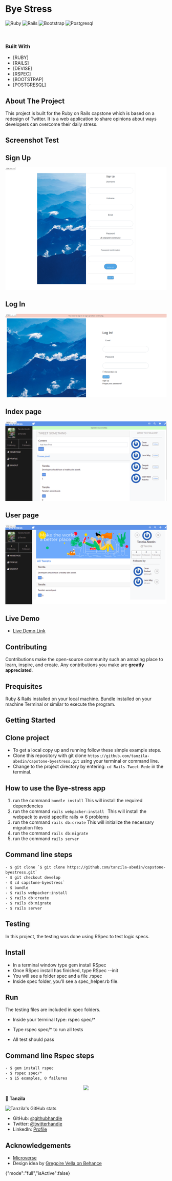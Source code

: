 # Bye Stress

![Ruby](https://img.shields.io/badge/Ruby-CC342D?style=for-the-badge&logo=ruby&logoColor=white)
![Rails](https://img.shields.io/badge/Ruby_on_Rails-CC0000?style=for-the-badge&logo=ruby-on-rails&logoColor=white)
![Bootstrap](https://img.shields.io/badge/Bootstrap-563D7C?style=for-the-badge&logo=bootstrap&logoColor=white)
![Postgresql](https://img.shields.io/badge/PostgreSQL-316192?style=for-the-badge&logo=postgresql&logoColor=white)

<br />

### Built With

* [RUBY]
* [RAILS]
* [DEVISE]
* [RSPEC]
* [BOOTSTRAP]
* [POSTGRESQL]


<!-- ABOUT THE PROJECT   -->
## About The Project
This project is built for the Ruby on Rails capstone which is based on a redesign of Twitter.
 It is a web application to share opinions about ways developers can overcome their daily stress.

## Screenshot Test

## Sign Up
<p align="center">
  <img height="auto" src="app/assets/images/Signup.png">
</p>

## Log In
<p align="center">
  <img height="auto" src="app/assets/images/login.png">
</p>

## Index page

<p align="center">
  <img height="auto" src="app/assets/images/homepage.png">
</p>

## User page
<p align="center">
  <img height="auto" src="app/assets/images/profilepage.png">
</p>

## Live Demo

- [Live Demo Link](https://protected-sea-41317.herokuapp.com/)

## Contributing

Contributions make the open-source community such an amazing place to learn, inspire, and create. Any contributions you make are **greatly appreciated**.

## Prequisites

Ruby & Rails installed on your local machine.
Bundle installed on your machine
Terminal or similar to execute the program.


## Getting Started


## Clone project

- To get a local copy up and running follow these simple example steps.
- Clone this repository with git clone ```https://github.com/tanzila-abedin/capstone-byestress.git``` using your terminal or command line.
- Change to the project directory by entering: ```cd Rails-Tweet-Rede``` in the terminal.

## How to use the Bye-stress app
1. run the command ```bundle install```   This will install the required dependencies
2. run the command ```rails webpacker:install ``` This will install the webpack to avoid specific rails => 6 problems
3. run the command ```rails db:create``` This will initialize the necessary migration files
4. run the command ```rails db:migrate``` 
5. run the command ```rails server```

## Command line steps
```
- $ git clone `$ git clone https://github.com/tanzila-abedin/capstone-byestress.git`
- $ git checkout develop
- $ cd capstone-byestress`
- $ bundle 
- $ rails webpacker:install 
- $ rails db:create
- $ rails db:migrate
- $ rails server
```

## Testing
In this project, the testing was done using RSpec to test logic specs.

## Install
- In a terminal window type gem install RSpec
- Once RSpec install has finished, type RSpec --init
- You will see a folder spec and a file .rspec
- Inside spec folder, you'll see a spec_helper.rb file.

## Run
The testing files are included in spec folders.
- Inside your terminal type: rspec spec/*
- Type rspec spec/* to run all tests
 
- All test should pass

## Command line Rspec steps
```
- $ gem install rspec
- $ rspec spec/*
- $ 15 examples, 0 failures

```

<p align="center">
  <img height="auto" src="app/assets/images/rspec.png">
</p>


👤 **Tanzila**

![Tanzila's GitHub stats](https://github-readme-stats.vercel.app/api?username=tanzila-abedin&count_private=true&theme=dark&show_icons=true)

- GitHub: [@githubhandle](https://github.com/tanzila-abedin)
- Twitter: [@twitterhandle](https://twitter.com/TanzilaAbedin)
- LinkedIn: [Profile](https://www.linkedin.com/in/tanzila-abedin-331440b2/)

<!-- ACKNOWLEDGEMENTS -->
## Acknowledgements

* [Microverse](https://www.microverse.org/)
* Design idea by [Gregoire Vella on Behance](https://www.behance.net/gregoirevella)


{"mode":"full","isActive":false}
